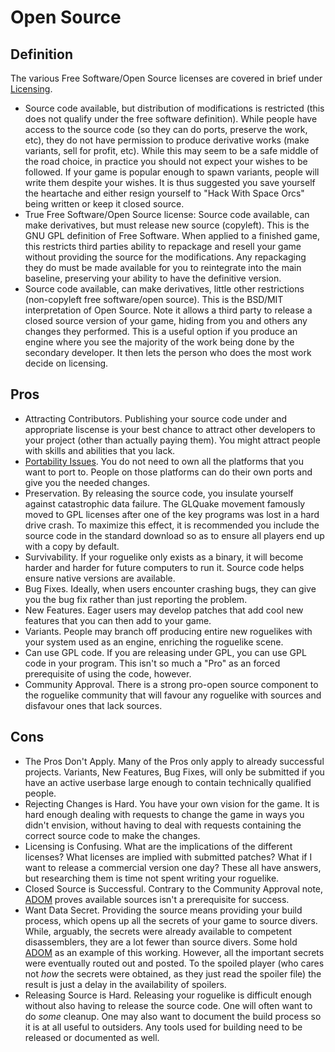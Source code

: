 # Open Source

## Definition

The various Free Software/Open Source licenses are covered in brief under [Licensing](../licensing.md).

* Source code available, but distribution of modifications is restricted (this does not qualify under the free software definition). While people have access to the source code (so they can do ports, preserve the work, etc), they do not have permission to produce derivative works (make variants, sell for profit, etc). While this may seem to be a safe middle of the road choice, in practice you should not expect your wishes to be followed. If your game is popular enough to spawn variants, people will write them despite your wishes. It is thus suggested you save yourself the heartache and either resign yourself to "Hack With Space Orcs" being written or keep it closed source.
* True Free Software/Open Source license: Source code available, can make derivatives, but must release new source (copyleft). This is the GNU GPL definition of Free Software. When applied to a finished game, this restricts third parties ability to repackage and resell your game without providing the source for the modifications. Any repackaging they do must be made available for you to reintegrate into the main baseline, preserving your ability to have the definitive version.
* Source code available, can make derivatives, little other restrictions (non-copyleft free software/open source). This is the BSD/MIT interpretation of Open Source. Note it allows a third party to release a closed source version of your game, hiding from you and others any changes they performed. This is a useful option if you produce an engine where you see the majority of the work being done by the secondary developer. It then lets the person who does the most work decide on licensing.

## Pros

* Attracting Contributors. Publishing your source code under and appropriate liscense is your best chance to attract other developers to your project (other than actually paying them). You might attract people with skills and abilities that you lack.
* [Portability Issues](../implementation/portability_issues.md). You do not need to own all the platforms that you want to port to. People on those platforms can do their own ports and give you the needed changes.
* Preservation. By releasing the source code, you insulate yourself against catastrophic data failure. The GLQuake movement famously moved to GPL licenses after one of the key programs was lost in a hard drive crash. To maximize this effect, it is recommended you include the source code in the standard download so as to ensure all players end up with a copy by default.
* Survivability. If your roguelike only exists as a binary, it will become harder and harder for future computers to run it. Source code helps ensure native versions are available.
* Bug Fixes. Ideally, when users encounter crashing bugs, they can give you the bug fix rather than just reporting the problem.
* New Features. Eager users may develop patches that add cool new features that you can then add to your game.
* Variants. People may branch off producing entire new roguelikes with your system used as an engine, enriching the roguelike scene.
* Can use GPL code. If you are releasing under GPL, you can use GPL code in your program. This isn't so much a "Pro" as an forced prerequisite of using the code, however.
* Community Approval. There is a strong pro-open source component to the roguelike community that will favour any roguelike with sources and disfavour ones that lack sources.

## Cons

* The Pros Don't Apply. Many of the Pros only apply to already successful projects. Variants, New Features, Bug Fixes, will only be submitted if you have an active userbase large enough to contain technically qualified people.
* Rejecting Changes is Hard. You have your own vision for the game. It is hard enough dealing with requests to change the game in ways you didn't envision, without having to deal with requests containing the correct source code to make the changes.
* Licensing is Confusing. What are the implications of the different licenses? What licenses are implied with submitted patches? What if I want to release a commercial version one day? These all have answers, but researching them is time not spent writing your roguelike.
* Closed Source is Successful. Contrary to the Community Approval note, [ADOM](../../game/adom.md) proves available sources isn't a prerequisite for success.
* Want Data Secret. Providing the source means providing your build process, which opens up all the secrets of your game to source divers. While, arguably, the secrets were already available to competent disassemblers, they are a lot fewer than source divers. Some hold [ADOM](../../game/adom.md) as an example of this working. However, all the important secrets were eventually routed out and posted. To the spoiled player (who cares not *how* the secrets were obtained, as they just read the spoiler file) the result is just a delay in the availability of spoilers.
* Releasing Source is Hard. Releasing your roguelike is difficult enough without also having to release the source code. One will often want to do *some* cleanup. One may also want to document the build process so it is at all useful to outsiders. Any tools used for building need to be released or documented as well.
